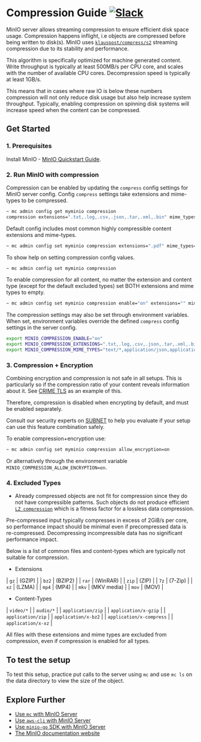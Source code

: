 # Compression Guide [![Slack](https://slack.min.io/slack?type=svg)](https://slack.min.io)

MinIO server allows streaming compression to ensure efficient disk space usage.
Compression happens inflight, i.e objects are compressed before being written to disk(s).
MinIO uses [`klauspost/compress/s2`](https://github.com/klauspost/compress/tree/master/s2)
streaming compression due to its stability and performance.

This algorithm is specifically optimized for machine generated content.
Write throughput is typically at least 500MB/s per CPU core,
and scales with the number of available CPU cores.
Decompression speed is typically at least 1GB/s.

This means that in cases where raw IO is below these numbers
compression will not only reduce disk usage but also help increase system throughput.
Typically, enabling compression on spinning disk systems
will increase speed when the content can be compressed.

## Get Started

### 1. Prerequisites

Install MinIO - [MinIO Quickstart Guide](https://min.io/docs/minio/linux/index.html#quickstart-for-linux).

### 2. Run MinIO with compression

Compression can be enabled by updating the `compress` config settings for MinIO server config.
Config `compress` settings take extensions and mime-types to be compressed.

```bash
~ mc admin config get myminio compression
compression extensions=".txt,.log,.csv,.json,.tar,.xml,.bin" mime_types="text/*,application/json,application/xml"
```

Default config includes most common highly compressible content extensions and mime-types.

```bash
~ mc admin config set myminio compression extensions=".pdf" mime_types="application/pdf"
```

To show help on setting compression config values.

```bash
~ mc admin config set myminio compression
```

To enable compression for all content, no matter the extension and content type
(except for the default excluded types) set BOTH extensions and mime types to empty.

```bash
~ mc admin config set myminio compression enable="on" extensions="" mime_types=""
```

The compression settings may also be set through environment variables.
When set, environment variables override the defined `compress` config settings in the server config.

```bash
export MINIO_COMPRESSION_ENABLE="on"
export MINIO_COMPRESSION_EXTENSIONS=".txt,.log,.csv,.json,.tar,.xml,.bin"
export MINIO_COMPRESSION_MIME_TYPES="text/*,application/json,application/xml"
```

### 3. Compression + Encryption

Combining encryption and compression is not safe in all setups.
This is particularly so if the compression ratio of your content reveals information about it.
See [CRIME TLS](https://en.wikipedia.org/wiki/CRIME) as an example of this.

Therefore, compression is disabled when encrypting by default, and must be enabled separately.

Consult our security experts on [SUBNET](https://min.io/pricing) to help you evaluate if
your setup can use this feature combination safely.

To enable compression+encryption use:

```bash
~ mc admin config set myminio compression allow_encryption=on
```

Or alternatively through the environment variable `MINIO_COMPRESSION_ALLOW_ENCRYPTION=on`.

### 4. Excluded Types

- Already compressed objects are not fit for compression since they do not have compressible patterns.
Such objects do not produce efficient [`LZ compression`](https://en.wikipedia.org/wiki/LZ77_and_LZ78)
which is a fitness factor for a lossless data compression.

Pre-compressed input typically compresses in excess of 2GiB/s per core,
so performance impact should be minimal even if precompressed data is re-compressed.
Decompressing incompressible data has no significant performance impact.

Below is a list of common files and content-types which are typically not suitable for compression.

- Extensions

 | `gz`  | (GZIP)      |
 | `bz2` | (BZIP2)     |
 | `rar` | (WinRAR)    |
 | `zip` | (ZIP)       |
 | `7z`  | (7-Zip)     |
 | `xz`  | (LZMA)      |
 | `mp4` | (MP4)       |
 | `mkv` | (MKV media) |
 | `mov` | (MOV)       |

- Content-Types

 | `video/*`                |
 | `audio/*`                |
 | `application/zip`        |
 | `application/x-gzip`     |
 | `application/zip`        |
 | `application/x-bz2`      |
 | `application/x-compress` |
 | `application/x-xz`       |

All files with these extensions and mime types are excluded from compression,
even if compression is enabled for all types.

## To test the setup

To test this setup, practice put calls to the server using `mc` and use `mc ls` on
the data directory to view the size of the object.

## Explore Further

- [Use `mc` with MinIO Server](https://min.io/docs/minio/linux/reference/minio-mc.html)
- [Use `aws-cli` with MinIO Server](https://min.io/docs/minio/linux/integrations/aws-cli-with-minio.html)
- [Use `minio-go` SDK with MinIO Server](https://min.io/docs/minio/linux/developers/go/minio-go.html)
- [The MinIO documentation website](https://min.io/docs/minio/linux/index.html)

